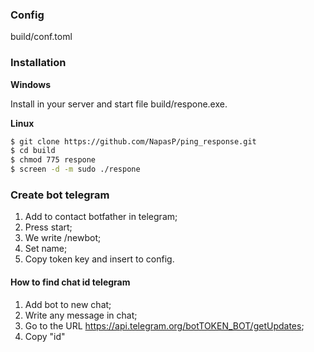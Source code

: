 ### Config
build/conf.toml

### Installation
**Windows**

Install in your server and start file build/respone.exe.

**Linux**
```sh
$ git clone https://github.com/NapasP/ping_response.git
$ cd build
$ chmod 775 respone
$ screen -d -m sudo ./respone
```

### Create bot telegram
1. Add to contact botfather in telegram;
2. Press start;
3. We write /newbot;
4. Set name;
5. Copy token key and insert to config.

#### How to find chat id telegram
1. Add bot to new chat;
2. Write any message in chat;
3. Go to the URL https://api.telegram.org/botTOKEN_BOT/getUpdates;
4. Copy "id"
